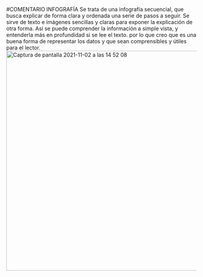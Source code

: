 #COMENTARIO INFOGRAFÍA
Se trata de una infografía secuencial, que busca explicar de forma clara y ordenada una serie de pasos a seguir.  Se sirve de texto e imágenes sencillas y claras para exponer la explicación de otra forma. Así se puede comprender la información a simple vista, y entenderla más en profundidad si se lee el texto. por lo que creo que es una buena forma de representar los datos y que sean comprensibles y útiles para el lector. 
<img width="584" alt="Captura de pantalla 2021-11-02 a las 14 52 08" src="https://user-images.githubusercontent.com/90327355/139860458-ed44d14b-8038-4002-a72b-2bb355a352d5.png">
